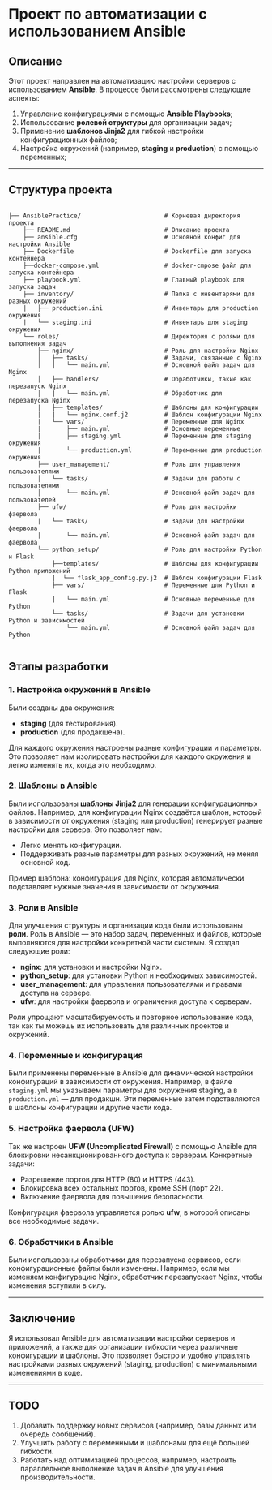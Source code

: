 # Проект по автоматизации с использованием Ansible

## Описание

Этот проект направлен на автоматизацию настройки серверов с использованием **Ansible**. В процессе были рассмотрены следующие аспекты:

1. Управление конфигурациями с помощью **Ansible Playbooks**;
2. Использование **ролевой структуры** для организации задач;
3. Применение **шаблонов Jinja2** для гибкой настройки конфигурационных файлов;
4. Настройка окружений (например, **staging** и **production**) с помощью переменных;

---

## Структура проекта

```Tree

├── AnsiblePractice/                       # Корневая директория проекта
    ├── README.md                          # Описание проекта
    ├── ansible.cfg                        # Основной конфиг для настройки Ansible 
    ├── Dockerfile                         # Dockerfile для запуска контейнера
    ├──docker-compose.yml                  # docker-cmpose файл для запуска контейнера
    ├── playbook.yml                       # Главный playbook для запуска задач
    ├── inventory/                         # Папка с инвентарями для разных окружений
    |   ├── production.ini                 # Инвентарь для production окружения 
    |   └── staging.ini                    # Инвентарь для staging окружения
    └── roles/                             # Директория с ролями для выполнения задач
        ├── nginx/                         # Роль для настройки Nginx
        │   ├── tasks/                     # Задачи, связанные с Nginx
        │   │   └── main.yml               # Основной файл задач для Nginx 
        │   ├── handlers/                  # Обработчики, такие как перезапуск Nginx 
        │   |   └── main.yml               # Обработчик для перезапуска Nginx
        |   ├── templates/                 # Шаблоны для конфигурации
        |   |   └── nginx.conf.j2          # Шаблон конфигурации Nginx 
        |   └── vars/                      # Переменные для Nginx
        |       ├── main.yml               # Основные переменные 
        |       ├── staging.yml            # Переменные для staging окружения
        |       └── production.yml         # Переменные для production окружения
        ├── user_management/               # Роль для управления пользователями
        │   └── tasks/                     # Задачи для работы с пользователями
        │       └── main.yml               # Основной файл задач для пользователей
        ├── ufw/                           # Роль для настройки фаервола
        |   └── tasks/                     # Задачи для настройки фаервола
        |       └── main.yml               # Основной файл задач для фаервола
        └── python_setup/                  # Роль для настройки Python и Flask
            ├──templates/                  # Шаблоны для конфигурации Python приложений 
            |  └── flask_app_config.py.j2  # Шаблон конфигурации Flask
            ├── vars/                      # Переменные для Python и Flask
            |   └── main.yml               # Основные переменные для Python
            └── tasks/                     # Задачи для установки Python и зависимостей 
                └── main.yml               # Основной файл задач для Python


```

## Этапы разработки

### 1. **Настройка окружений в Ansible**

Были созданы два окружения:

- **staging** (для тестирования).
- **production** (для продакшена).

Для каждого окружения настроены разные конфигурации и параметры. Это позволяет нам изолировать настройки для каждого окружения и легко изменять их, когда это необходимо.

### 2. **Шаблоны в Ansible**

Были использованы **шаблоны Jinja2** для генерации конфигурационных файлов. Например, для конфигурации Nginx создаётся шаблон, который в зависимости от окружения (staging или production) генерирует разные настройки для сервера. Это позволяет нам:

- Легко менять конфигурации.
- Поддерживать разные параметры для разных окружений, не меняя основной код.

Пример шаблона: конфигурация для Nginx, которая автоматически подставляет нужные значения в зависимости от окружения.

### 3. **Роли в Ansible**

Для улучшения структуры и организации кода были использованы **роли**. Роль в Ansible — это набор задач, переменных и файлов, которые выполняются для настройки конкретной части системы. Я создал следующие роли:

- **nginx**: для установки и настройки Nginx.
- **python_setup**: для установки Python и необходимых зависимостей.
- **user_management**: для управления пользователями и правами доступа на сервере.
- **ufw**: для настройки фаервола и ограничения доступа к серверам.

Роли упрощают масштабируемость и повторное использование кода, так как ты можешь их использовать для различных проектов и окружений.

### 4. **Переменные и конфигурация**

Были применены переменные в Ansible для динамической настройки конфигураций в зависимости от окружения. Например, в файле `staging.yml` мы указываем параметры для окружения staging, а в `production.yml` — для продакшн. Эти переменные затем подставляются в шаблоны конфигурации и другие части кода.

### 5. **Настройка фаервола (UFW)**

Так же настроен **UFW (Uncomplicated Firewall)** с помощью Ansible для блокировки несанкционированного доступа к серверам. Конкретные задачи:

- Разрешение портов для HTTP (80) и HTTPS (443).
- Блокировка всех остальных портов, кроме SSH (порт 22).
- Включение фаервола для повышения безопасности.

Конфигурация фаервола управляется ролью **ufw**, в которой описаны все необходимые задачи.

### 6. **Обработчики в Ansible**

Были использованы обработчики для перезапуска сервисов, если конфигурационные файлы были изменены. Например, если мы изменяем конфигурацию Nginx, обработчик перезапускает Nginx, чтобы изменения вступили в силу.

---

## Заключение

Я использовал Ansible для автоматизации настройки серверов и приложений, а также для организации гибкости через различные конфигурации и шаблоны. Это позволяет быстро и удобно управлять настройками разных окружений (staging, production) с минимальными изменениями в коде.

---

## TODO

1. Добавить поддержку новых сервисов (например, базы данных или очередь сообщений).
2. Улучшить работу с переменными и шаблонами для ещё большей гибкости.
3. Работать над оптимизацией процессов, например, настроить параллельное выполнение задач в Ansible для улучшения производительности.
